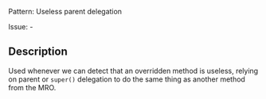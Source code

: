 Pattern: Useless parent delegation

Issue: -

## Description

Used whenever we can detect that an overridden method is useless, relying on parent or `super()` delegation to do the same thing as another method from the MRO.
